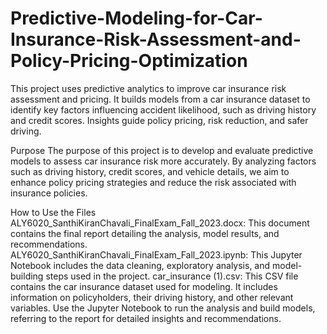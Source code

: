 # Predictive-Modeling-for-Car-Insurance-Risk-Assessment-and-Policy-Pricing-Optimization
This project uses predictive analytics to improve car insurance risk assessment and pricing. It builds models from a car insurance dataset to identify key factors influencing accident likelihood, such as driving history and credit scores. Insights guide policy pricing, risk reduction, and safer driving.

Purpose
The purpose of this project is to develop and evaluate predictive models to assess car insurance risk more accurately. By analyzing factors such as driving history, credit scores, and vehicle details, we aim to enhance policy pricing strategies and reduce the risk associated with insurance policies.

How to Use the Files
ALY6020_SanthiKiranChavali_FinalExam_Fall_2023.docx: This document contains the final report detailing the analysis, model results, and recommendations.
ALY6020_SanthiKiranChavali_FinalExam_Fall_2023.ipynb: This Jupyter Notebook includes the data cleaning, exploratory analysis, and model-building steps used in the project.
car_insurance (1).csv: This CSV file contains the car insurance dataset used for modeling. It includes information on policyholders, their driving history, and other relevant variables.
Use the Jupyter Notebook to run the analysis and build models, referring to the report for detailed insights and recommendations.
